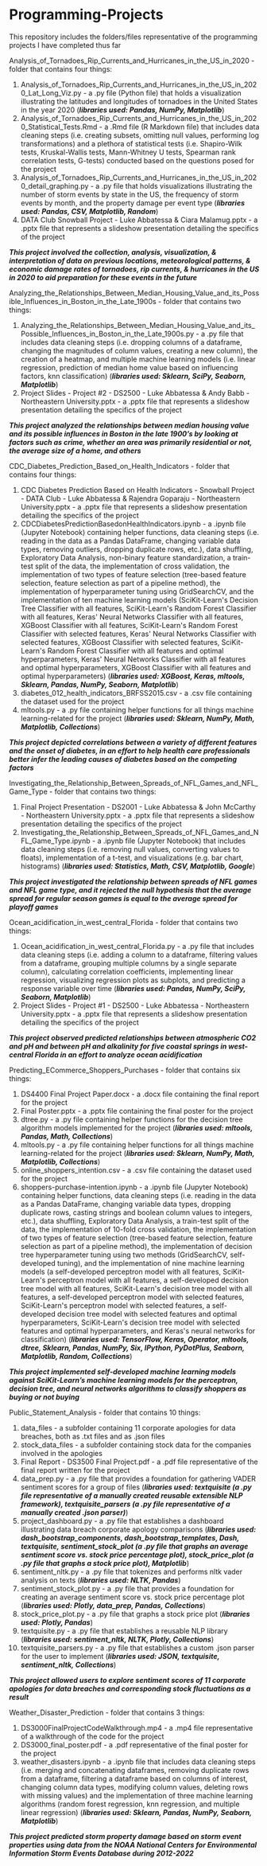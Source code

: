 # Programming-Projects
This repository includes the folders/files representative of the programming projects I have completed thus far

Analysis_of_Tornadoes_Rip_Currents_and_Hurricanes_in_the_US_in_2020 - folder that contains four things: 
1) Analysis_of_Tornadoes_Rip_Currents_and_Hurricanes_in_the_US_in_2020_Lat_Long_Viz.py - a .py file (Python file) that holds a visualization illustrating the latitudes and longitudes of tornadoes in the United States in the year 2020 (***libraries used: Pandas, NumPy, Matplotlib***)
2) Analysis_of_Tornadoes_Rip_Currents_and_Hurricanes_in_the_US_in_2020_Statistical_Tests.Rmd - a .Rmd file (R Markdown file) that includes data cleaning steps (i.e. creating subsets, omitting null values, performing log transformations) and a plethora of statistical tests (i.e. Shapiro-Wilk tests, Kruskal-Wallis tests, Mann-Whitney U tests, Spearman rank correlation tests, G-tests) conducted based on the questions posed for the project
3) Analysis_of_Tornadoes_Rip_Currents_and_Hurricanes_in_the_US_in_2020_detail_graphing.py - a .py file that holds visualizations illustrating the number of storm events by state in the US, the frequency of storm events by month, and the property damage per event type (***libraries used: Pandas, CSV, Matplotlib, Random***)
4) DATA Club Snowball Project - Luke Abbatessa & Ciara Malamug.pptx - a .pptx file that represents a slideshow presentation detailing the specifics of the project

***This project involved the collection, analysis, visualization, & interpretation of data on previous locations, meteorological patterns, & economic damage rates of tornadoes, rip currents, & hurricanes in the US in 2020 to aid preparation for these events in the future***

Analyzing_the_Relationships_Between_Median_Housing_Value_and_its_Possible_Influences_in_Boston_in_the_Late_1900s - folder that contains two things:
1) Analyzing_the_Relationships_Between_Median_Housing_Value_and_its_Possible_Influences_in_Boston_in_the_Late_1900s.py - a .py file that includes data cleaning steps (i.e. dropping columns of a dataframe, changing the magnitudes of column values, creating a new column), the creation of a heatmap, and multiple machine learning models (i.e. linear regression, prediction of median home value based on influencing factors, knn classification) (***libraries used: Sklearn, SciPy, Seaborn, Matplotlib***)
2) Project Slides - Project #2 - DS2500 - Luke Abbatessa & Andy Babb - Northeastern University.pptx - a .pptx file that represents a slideshow presentation detailing the specifics of the project

***This project analyzed the relationships between median housing value and its possible influences in Boston in the late 1900’s by looking at factors such as crime, whether an area was primarily residential or not, the average size of a home, and others***

CDC_Diabetes_Prediction_Based_on_Health_Indicators - folder that contains four things:
1) CDC Diabetes Prediction Based on Health Indicators - Snowball Project - DATA Club - Luke Abbatessa & Rajendra Goparaju - Northeastern University.pptx - a .pptx file that represents a slideshow presentation detailing the specifics of the project 
2) CDCDiabetesPredictionBasedonHealthIndicators.ipynb - a .ipynb file (Jupyter Notebook) containing helper functions, data cleaning steps (i.e. reading in the data as a Pandas DataFrame, changing variable data types, removing outliers, dropping duplicate rows, etc.), data shuffling, Exploratory Data Analysis, non-binary feature standardization, a train-test split of the data, the implementation of cross validation, the implementation of two types of feature selection (tree-based feature selection, feature selection as part of a pipeline method), the implementation of hyperparameter tuning using GridSearchCV, and the implementation of ten machine learning models (SciKit-Learn's Decision Tree Classifier with all features, SciKit-Learn's Random Forest Classifier with all features, Keras' Neural Networks Classifier with all features, XGBoost Classifier with all features, SciKit-Learn's Random Forest Classifier with selected features, Keras' Neural Networks Classifier with selected features, XGBoost Classifier with selected features, SciKit-Learn's Random Forest Classifier with all features and optimal hyperparameters, Keras' Neural Networks Classifier with all features and optimal hyperparameters, XGBoost Classifier with all features and optimal hyperparameters) (***libraries used: XGBoost, Keras, mltools, Sklearn, Pandas, NumPy, Seaborn, Matplotlib***)
3) diabetes_012_health_indicators_BRFSS2015.csv - a .csv file containing the dataset used for the project
4) mltools.py - a .py file containing helper functions for all things machine learning-related for the project (***libraries used: Sklearn, NumPy, Math, Matplotlib, Collections***)

***This project depicted correlations between a variety of different features and the onset of diabetes, in an effort to help health care professionals better infer the leading causes of diabetes based on the competing factors*** 

Investigating_the_Relationship_Between_Spreads_of_NFL_Games_and_NFL_Game_Type - folder that contains two things:
1) Final Project Presentation - DS2001 - Luke Abbatessa & John McCarthy - Northeastern University.pptx - a .pptx file that represents a slideshow presentation detailing the specifics of the project
2) Investigating_the_Relationship_Between_Spreads_of_NFL_Games_and_NFL_Game_Type.ipynb - a .ipynb file (Jupyter Notebook) that includes data cleaning steps (i.e. removing null values, converting values to floats), implementation of a t-test, and visualizations (e.g. bar chart, histograms) (***libraries used: Statistics, Math, CSV, Matplotlib, Google***)

***This project investigated the relationship between spreads of NFL games and NFL game type, and it rejected the null hypothesis that the average spread for regular season games is equal to the average spread for playoff games***

Ocean_acidification_in_west_central_Florida - folder that contains two things:
1) Ocean_acidification_in_west_central_Florida.py - a .py file that includes data cleaning steps (i.e. adding a column to a dataframe, filtering values from a dataframe, grouping multiple columns by a single separate column), calculating correlation coefficients, implementing linear regression, visualizing regression plots as subplots, and predicting a response variable over time (***libraries used: Pandas, NumPy, SciPy, Seaborn, Matplotlib***)
2) Project Slides - Project #1 - DS2500 - Luke Abbatessa - Northeastern University.pptx - a .pptx file that represents a slideshow presentation detailing the specifics of the project

***This project observed predicted relationships between atmospheric CO2 and pH and between pH and alkalinity for five coastal springs in west-central Florida in an effort to analyze ocean acidification***

Predicting_ECommerce_Shoppers_Purchases - folder that contains six things:
1) DS4400 Final Project Paper.docx - a .docx file containing the final report for the project
2) Final Poster.pptx - a .pptx file containing the final poster for the project
3) dtree.py - a .py file containing helper functions for the decision tree algorithm models implemented for the project (***libraries used: mltools, Pandas, Math, Collections***)
4) mltools.py - a .py file containing helper functions for all things machine learning-related for the project (***libraries used: Sklearn, NumPy, Math, Matplotlib, Collections***)
5) online_shoppers_intention.csv - a .csv file containing the dataset used for the project
6) shoppers-purchase-intention.ipynb - a .ipynb file (Jupyter Notebook) containing helper functions, data cleaning steps (i.e. reading in the data as a Pandas DataFrame, changing variable data types, dropping duplicate rows, casting strings and boolean column values to integers, etc.), data shuffling, Exploratory Data Analysis, a train-test split of the data, the implementation of 10-fold cross validation, the implementation of two types of feature selection (tree-based feature selection, feature selection as part of a pipeline method), the implementation of decision tree hyperparameter tuning using two methods (GridSearchCV, self-developed tuning), and the implementation of nine machine learning models (a self-developed perceptron model with all features, SciKit-Learn's perceptron model with all features, a self-developed decision tree model with all features, SciKit-Learn's decision tree model with all features, a self-developed perceptron model with selected features, SciKit-Learn's perceptron model with selected features, a self-developed decision tree model with selected features and optimal hyperparameters, SciKit-Learn's decision tree model with selected features and optimal hyperparameters, and Keras's neural networks for classification) (***libraries used: TensorFlow, Keras, Operator, mltools, dtree, Sklearn, Pandas, NumPy, Six, IPython, PyDotPlus, Seaborn, Matplotlib, Random, Collections***)

***This project implemented self-developed machine learning models against SciKit-Learn’s machine learning models for the perceptron, decision tree, and neural networks algorithms to classify shoppers as buying or not buying***

Public_Statement_Analysis - folder that contains 10 things:
1) data_files - a subfolder containing 11 corporate apologies for data breaches, both as .txt files and as .json files
2) stock_data_files - a subfolder containing stock data for the companies involved in the apologies
3) Final Report - DS3500 Final Project.pdf - a .pdf file representative of the final report written for the project
4) data_prep.py - a .py file that provides a foundation for gathering VADER sentiment scores for a group of files (***libraries used: textquisite (a .py file representative of a manually created reusable extensible NLP framework), textquisite_parsers (a .py file representative of a manually created .json parser)***)
5) project_dashboard.py - a .py file that establishes a dashboard illustrating data breach corporate apology comparisons (***libraries used: dash_bootstrap_components, dash_bootstrap_templates, Dash, textquisite, sentiment_stock_plot (a .py file that graphs an average sentiment score vs. stock price percentage plot), stock_price_plot (a .py file that graphs a stock price plot), Matplotlib***)
6) sentiment_nltk.py - a .py file that tokenizes and performs nltk vader analysis on texts (***libraries used: NLTK, Pandas***)
7) sentiment_stock_plot.py - a .py file that provides a foundation for creating an average sentiment score vs. stock price percentage plot (***libraries used: Plotly, data_prep, Pandas, Collections***)
8) stock_price_plot.py - a .py file that graphs a stock price plot (***libraries used: Plotly, Pandas***)
9) textquisite.py - a .py file that establishes a reusable NLP library (***libraries used: sentiment_nltk, NLTK, Plotly, Collections***)
10) textquisite_parsers.py - a .py file that establishes a custom .json parser for the user to implement (***libraries used: JSON, textquisite, sentiment_nltk, Collections***)

***This project allowed users to explore sentiment scores of 11 corporate apologies for data breaches and corresponding stock fluctuations as a result***

Weather_Disaster_Prediction - folder that contains 3 things:
1) DS3000FinalProjectCodeWalkthrough.mp4 - a .mp4 file representative of a walkthrough of the code for the project
2) DS3000_final_poster.pdf - a .pdf representative of the final poster for the project
3) weather_disasters.ipynb - a .ipynb file that includes data cleaning steps (i.e. merging and concatenating dataframes, removing duplicate rows from a dataframe, filtering a dataframe based on columns of interest, changing column data types, modifying column values, deleting rows with missing values) and the implementation of three machine learning algorithms (random forest regression, knn regression, and multiple linear regression) (***libraries used: Sklearn, Pandas, NumPy, Seaborn, Matplotlib***)

***This project predicted storm property damage based on storm event properties using data from the NOAA National Centers for Environmental Information Storm Events Database during 2012-2022***
